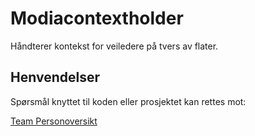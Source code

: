 Modiacontextholder
==================

Håndterer kontekst for veiledere på tvers av flater.

## Henvendelser

Spørsmål knyttet til koden eller prosjektet kan rettes mot:

[Team Personoversikt](https://github.com/navikt/info-team-personoversikt)
